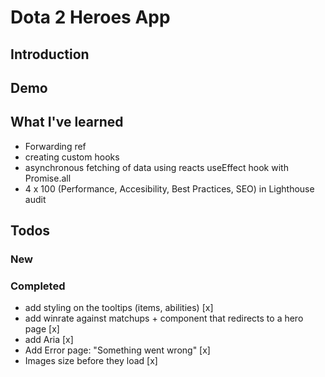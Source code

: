 # Dota 2 Heroes App

## Introduction

## Demo

## What I've learned

- Forwarding ref
- creating custom hooks
- asynchronous fetching of data using reacts useEffect hook with Promise.all
- 4 x 100 (Performance, Accesibility, Best Practices, SEO) in Lighthouse audit

## Todos

### New

### Completed

- add styling on the tooltips (items, abilities) [x]
- add winrate against matchups + <Link /> component that redirects to a hero page [x]
- add Aria [x]
- Add Error page: "Something went wrong" [x]
- Images size before they load [x]
